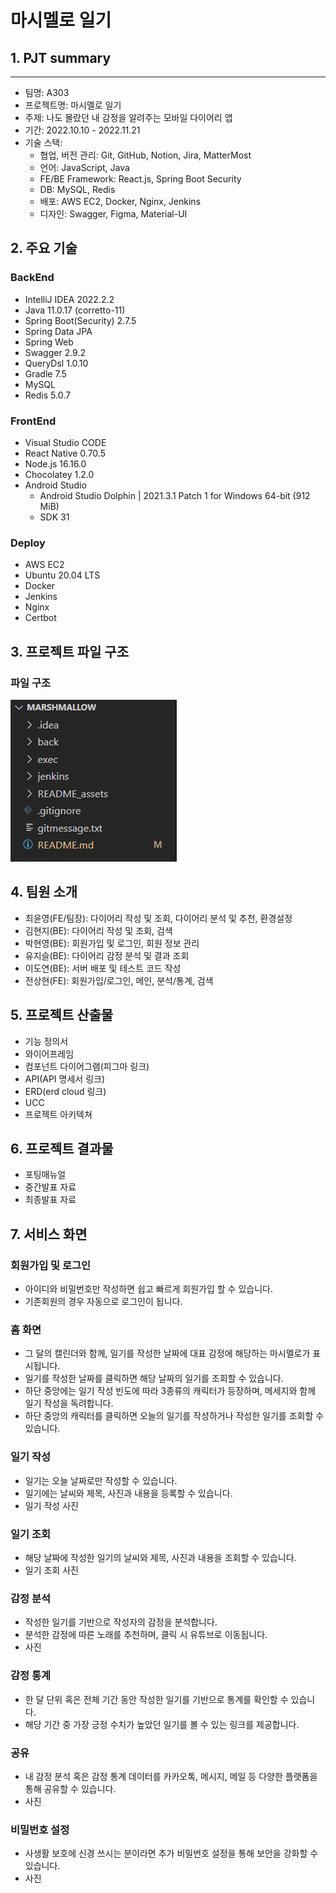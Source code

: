 # 마시멜로 일기 

## 1. PJT summary

---

- 팀명: A303
- 프로젝트명: 마시멜로 일기
- 주제: 나도 몰랐던 내 감정을 알려주는 모바일 다이어리 앱
- 기간: 2022.10.10 - 2022.11.21
- 기술 스택:
  - 협업, 버전 관리: Git, GitHub, Notion, Jira, MatterMost
  - 언어: JavaScript, Java
  - FE/BE Framework: React.js, Spring Boot Security
  - DB: MySQL, Redis
  - 배포: AWS EC2, Docker, Nginx, Jenkins
  - 디자인: Swagger, Figma, Material-UI

## 2. 주요 기술

### BackEnd

- IntelliJ IDEA 2022.2.2
- Java 11.0.17 (corretto-11)
- Spring Boot(Security) 2.7.5
- Spring Data JPA
- Spring Web
- Swagger 2.9.2
- QueryDsl 1.0.10
- Gradle 7.5
- MySQL
- Redis 5.0.7

### FrontEnd

- Visual Studio CODE
- React Native 0.70.5
- Node.js 16.16.0
- Chocolatey 1.2.0
- Android Studio
  - Android Studio Dolphin | 2021.3.1 Patch 1 for Windows 64-bit (912 MiB)
  - SDK 31

### Deploy

- AWS EC2
- Ubuntu 20.04 LTS
- Docker
- Jenkins
- Nginx
- Certbot

## 3. 프로젝트 파일 구조

### 파일 구조

![file_structure](/README_assets/file_structure.png)

## 4. 팀원 소개

- 최윤영(FE/팀장): 다이어리 작성 및 조회, 다이어리 분석 및 추천, 환경설정
- 김현지(BE): 다이어리 작성 및 조회, 검색
- 박현영(BE): 회원가입 및 로그인, 회원 정보 관리
- 유지슬(BE): 다이어리 감정 분석 및 결과 조회
- 이도연(BE): 서버 배포 및 테스트 코드 작성
- 전상현(FE): 회원가입/로그인, 메인, 분석/통계, 검색

## 5. 프로젝트 산출물

- 기능 정의서
- 와이어프레임
- 컴포넌트 다이어그램(피그마 링크)
- API(API 명세서 링크)
- ERD(erd cloud 링크)
- UCC
- 프로젝트 아키텍쳐

## 6. 프로젝트 결과물

- 포팅매뉴얼
- 중간발표 자료
- 최종발표 자료

## 7. 서비스 화면

### 회원가입 및 로그인

- 아이디와 비밀번호만 작성하면 쉽고 빠르게 회원가입 할 수 있습니다.
- 기존회원의 경우 자동으로 로그인이 됩니다.

### 홈 화면

- 그 달의 캘린더와 함께, 일기를 작성한 날짜에 대표 감정에 해당하는 마시멜로가 표시됩니다.
- 일기를 작성한 날짜를 클릭하면 해당 날짜의 일기를 조회할 수 있습니다.
- 하단 중앙에는 일기 작성 빈도에 따라 3종류의 캐릭터가 등장하며, 메세지와 함께 일기 작성을 독려합니다.
- 하단 중앙의 캐릭터를 클릭하면 오늘의 일기를 작성하거나 작성한 일기를 조회할 수 있습니다.

### 일기 작성

- 일기는 오늘 날짜로만 작성할 수 있습니다.
- 일기에는 날씨와 제목, 사진과 내용을 등록할 수 있습니다.
- 일기 작성 사진

### 일기 조회

- 해당 날짜에 작성한 일기의 날씨와 제목, 사진과 내용을 조회할 수 있습니다.
- 일기 조회 사진

### 감정 분석 

- 작성한 일기를 기반으로 작성자의 감정을 분석합니다.
- 분석한 감정에 따른 노래를 추천하며, 클릭 시 유튜브로 이동됩니다.
- 사진

### 감정 통계 

- 한 달 단위 혹은 전체 기간 동안 작성한 일기를 기반으로 통계를 확인할 수 있습니다.
- 해당 기간 중 가장 긍정 수치가 높았던 일기를 볼 수 있는 링크를 제공합니다.

### 공유

- 내 감정 분석 혹은 감정 통계 데이터를 카카오톡, 메시지, 메일 등 다양한 플랫폼을 통해 공유할 수 있습니다.
- 사진

### 비밀번호 설정

- 사생활 보호에 신경 쓰시는 분이라면 추가 비밀번호 설정을 통해 보안을 강화할 수 있습니다. 
- 사진

